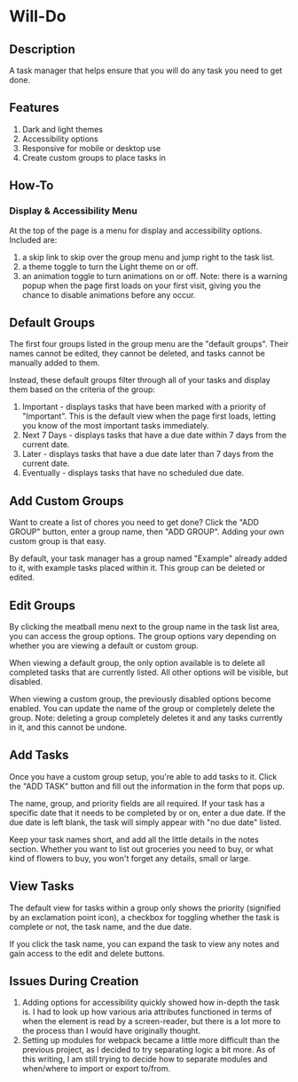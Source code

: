# Will-Do

## Description
A task manager that helps ensure that you will do any task you need to get done.

## Features
1. Dark and light themes
2. Accessibility options
3. Responsive for mobile or desktop use
4. Create custom groups to place tasks in


## How-To
### Display & Accessibility Menu
At the top of the page is a menu for display and accessibility options. Included are:
1. a skip link to skip over the group menu and jump right to the task list.
2. a theme toggle to turn the Light theme on or off.
3. an animation toggle to turn animations on or off. Note: there is a warning popup when the page first loads on your first visit, giving you the chance to disable animations before any occur.

## Default Groups
The first four groups listed in the group menu are the "default groups". Their names cannot be edited, they cannot be deleted, and tasks cannot be manually added to them.

Instead, these default groups filter through all of your tasks and display them based on the criteria of the group:

1. Important - displays tasks that have been marked with a priority of "Important". This is the default view when the page first loads, letting you know of the most important tasks immediately.
2. Next 7 Days - displays tasks that have a due date within 7 days from the current date.
3. Later - displays tasks that have a due date later than 7 days from the current date.
4. Eventually - displays tasks that have no scheduled due date.

## Add Custom Groups
Want to create a list of chores you need to get done? Click the "ADD GROUP" button, enter a group name, then "ADD GROUP". Adding your own custom group is that easy.

By default, your task manager has a group named "Example" already added to it, with example tasks placed within it. This group can be deleted or edited.

## Edit Groups
By clicking the meatball menu next to the group name in the task list area, you can access the group options. The group options vary depending on whether you are viewing a default or custom group.

When viewing a default group, the only option available is to delete all completed tasks that are currently listed. All other options will be visible, but disabled.

When viewing a custom group, the previously disabled options become enabled. You can update the name of the group or completely delete the group. Note: deleting a group completely deletes it and any tasks currently in it, and this cannot be undone.

## Add Tasks
Once you have a custom group setup, you're able to add tasks to it. Click the "ADD TASK" button and fill out the information in the form that pops up.

The name, group, and priority fields are all required. If your task has a specific date that it needs to be completed by or on, enter a due date. If the due date is left blank, the task will simply appear with "no due date" listed.

Keep your task names short, and add all the little details in the notes section. Whether you want to list out groceries you need to buy, or what kind of flowers to buy, you won't forget any details, small or large.

## View Tasks
The default view for tasks within a group only shows the priority (signified by an exclamation point icon), a checkbox for toggling whether the task is complete or not, the task name, and the due date.

If you click the task name, you can expand the task to view any notes and gain access to the edit and delete buttons.

## Issues During Creation
1. Adding options for accessibility quickly showed how in-depth the task is. I had to look up how various aria attributes functioned in terms of when the element is read by a screen-reader, but there is a lot more to the process than I would have originally thought.
2. Setting up modules for webpack became a little more difficult than the previous project, as I decided to try separating logic a bit more. As of this writing, I am still trying to decide how to separate modules and when/where to import or export to/from.